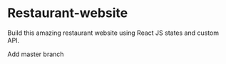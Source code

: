 # Restaurant-website
Build this amazing restaurant website using React JS states and custom API.

Add master branch

